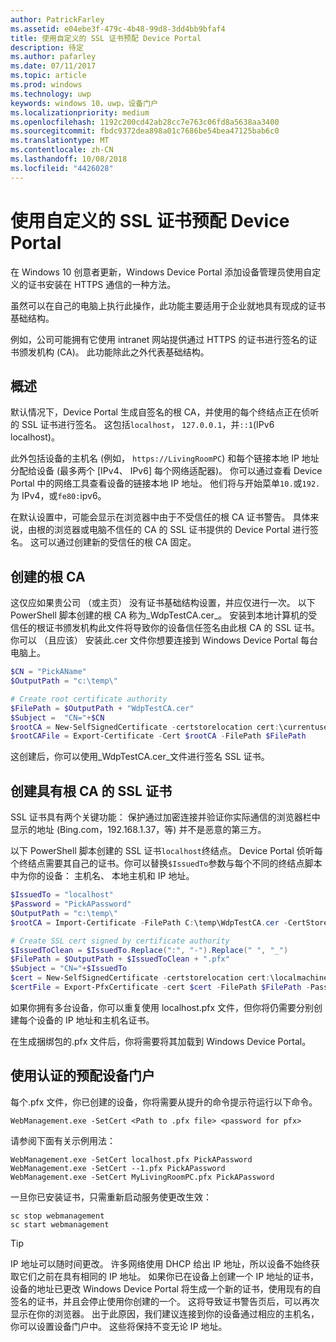 ```yaml
---
author: PatrickFarley
ms.assetid: e04ebe3f-479c-4b48-99d8-3dd4bb9bfaf4
title: 使用自定义的 SSL 证书预配 Device Portal
description: 待定
ms.author: pafarley
ms.date: 07/11/2017
ms.topic: article
ms.prod: windows
ms.technology: uwp
keywords: windows 10，uwp，设备门户
ms.localizationpriority: medium
ms.openlocfilehash: 1192c200cd42ab28cc7e763c06fd8a5638aa3400
ms.sourcegitcommit: fbdc9372dea898a01c7686be54bea47125bab6c0
ms.translationtype: MT
ms.contentlocale: zh-CN
ms.lasthandoff: 10/08/2018
ms.locfileid: "4426028"
---
```

# <a name="provision-device-portal-with-a-custom-ssl-certificate"></a>使用自定义的 SSL 证书预配 Device Portal
在 Windows 10 创意者更新，Windows Device Portal 添加设备管理员使用自定义的证书安装在 HTTPS 通信的一种方法。 

虽然可以在自己的电脑上执行此操作，此功能主要适用于企业就地具有现成的证书基础结构。  

例如，公司可能拥有它使用 intranet 网站提供通过 HTTPS 的证书进行签名的证书颁发机构 (CA)。 此功能除此之外代表基础结构。 

## <a name="overview"></a>概述
默认情况下，Device Portal 生成自签名的根 CA，并使用的每个终结点正在侦听的 SSL 证书进行签名。 这包括`localhost`， `127.0.0.1`，并`::1`(IPv6 localhost)。

此外包括设备的主机名 (例如， `https://LivingRoomPC`) 和每个链接本地 IP 地址分配给设备 (最多两个 [IPv4、 IPv6] 每个网络适配器)。 你可以通过查看 Device Portal 中的网络工具查看设备的链接本地 IP 地址。 他们将与开始菜单`10.`或`192.`为 IPv4，或`fe80:`ipv6。 

在默认设置中，可能会显示在浏览器中由于不受信任的根 CA 证书警告。 具体来说，由根的浏览器或电脑不信任的 CA 的 SSL 证书提供的 Device Portal 进行签名。 这可以通过创建新的受信任的根 CA 固定。

## <a name="create-a-root-ca"></a>创建的根 CA

这仅应如果贵公司 （或主页） 没有证书基础结构设置，并应仅进行一次。 以下 PowerShell 脚本创建的根 CA 称为_WdpTestCA.cer_。 安装到本地计算机的受信任的根证书颁发机构此文件将导致你的设备信任签名由此根 CA 的 SSL 证书。 你可以 （且应该） 安装此.cer 文件你想要连接到 Windows Device Portal 每台电脑上。  

```PowerShell
$CN = "PickAName"
$OutputPath = "c:\temp\"

# Create root certificate authority
$FilePath = $OutputPath + "WdpTestCA.cer"
$Subject =  "CN="+$CN
$rootCA = New-SelfSignedCertificate -certstorelocation cert:\currentuser\my -Subject $Subject -HashAlgorithm "SHA512" -KeyUsage CertSign,CRLSign
$rootCAFile = Export-Certificate -Cert $rootCA -FilePath $FilePath
```

这创建后，你可以使用_WdpTestCA.cer_文件进行签名 SSL 证书。 

## <a name="create-an-ssl-certificate-with-the-root-ca"></a>创建具有根 CA 的 SSL 证书

SSL 证书具有两个关键功能： 保护通过加密连接并验证你实际通信的浏览器栏中显示的地址 (Bing.com，192.168.1.37，等) 并不是恶意的第三方。

以下 PowerShell 脚本创建的 SSL 证书`localhost`终结点。 Device Portal 侦听每个终结点需要其自己的证书。你可以替换`$IssuedTo`参数与每个不同的终结点脚本中为你的设备： 主机名、 本地主机和 IP 地址。

```PowerShell
$IssuedTo = "localhost"
$Password = "PickAPassword"
$OutputPath = "c:\temp\"
$rootCA = Import-Certificate -FilePath C:\temp\WdpTestCA.cer -CertStoreLocation Cert:\CurrentUser\My\

# Create SSL cert signed by certificate authority
$IssuedToClean = $IssuedTo.Replace(":", "-").Replace(" ", "_")
$FilePath = $OutputPath + $IssuedToClean + ".pfx"
$Subject = "CN="+$IssuedTo
$cert = New-SelfSignedCertificate -certstorelocation cert:\localmachine\my -Subject $Subject -DnsName $IssuedTo -Signer $rootCA -HashAlgorithm "SHA512"
$certFile = Export-PfxCertificate -cert $cert -FilePath $FilePath -Password (ConvertTo-SecureString -String $Password -Force -AsPlainText)
```

如果你拥有多台设备，你可以重复使用 localhost.pfx 文件，但你将仍需要分别创建每个设备的 IP 地址和主机名证书。

在生成捆绑包的.pfx 文件后，你将需要将其加载到 Windows Device Portal。 

## <a name="provision-device-portal-with-the-certifications"></a>使用认证的预配设备门户

每个.pfx 文件，你已创建的设备，你将需要从提升的命令提示符运行以下命令。

```
WebManagement.exe -SetCert <Path to .pfx file> <password for pfx> 
```

请参阅下面有关示例用法：
```
WebManagement.exe -SetCert localhost.pfx PickAPassword
WebManagement.exe -SetCert --1.pfx PickAPassword
WebManagement.exe -SetCert MyLivingRoomPC.pfx PickAPassword
```

一旦你已安装证书，只需重新启动服务使更改生效：

```
sc stop webmanagement
sc start webmanagement
```

> [!TIP]
> IP 地址可以随时间更改。
许多网络使用 DHCP 给出 IP 地址，所以设备不始终获取它们之前在具有相同的 IP 地址。 如果你已在设备上创建一个 IP 地址的证书，设备的地址已更改 Windows Device Portal 将生成一个新的证书，使用现有的自签名的证书，并且会停止使用你创建的一个。 这将导致证书警告页后，可以再次显示在你的浏览器。 出于此原因，我们建议连接到你的设备通过相应的主机名，你可以设置设备门户中。 这些将保持不变无论 IP 地址。
